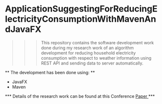 # ApplicationSuggestingForReducingElectricityConsumptionWithMavenAndJavaFX

>>> This repository contains the software development work done during my research work of an algorithm development for reducing household electricity consumption with respect to weather information using REST API and sending data to server automatically.

** The development has been done using: **
- JavaFX
- Maven 

*** Details of the research work can be found at this Conference <a href="https://ieeexplore.ieee.org/document/8117168"> Paper </a> ***  